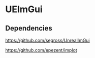 # UEImGui


Dependencies
------
https://github.com/segross/UnrealImGui

https://github.com/epezent/implot


